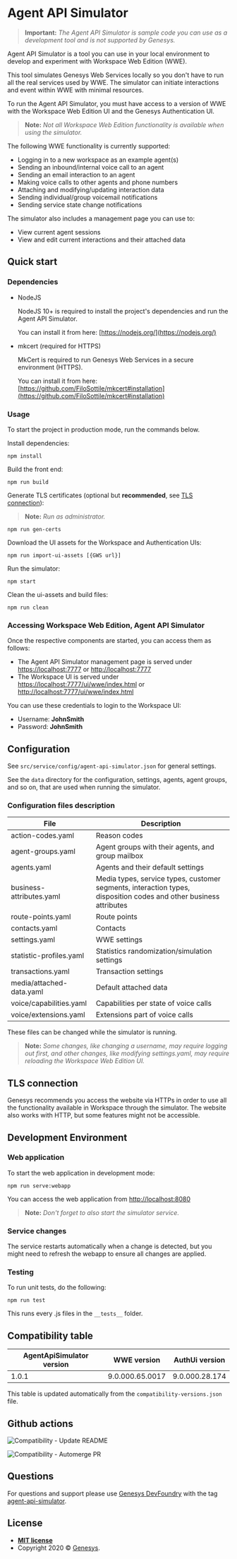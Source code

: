 # Agent API Simulator

>**Important:** _The Agent API Simulator is sample code you can use as a development tool and is not supported by Genesys._

Agent API Simulator is a tool you can use in your local environment to develop and experiment with Workspace Web Edition (WWE).

This tool simulates Genesys Web Services locally so you don't have to run all the real services used by WWE. The simulator can initiate interactions and event within WWE with minimal resources.

To run the Agent API Simulator, you must have access to a version of WWE with the Workspace Web Edition UI and the Genesys Authentication UI.

>**Note:** _Not all Workspace Web Edition functionality is available when using the simulator._

The following WWE functionality is currently supported:

- Logging in to a new workspace as an example agent(s)
- Sending an inbound/internal voice call to an agent
- Sending an email interaction to an agent
- Making voice calls to other agents and phone numbers
- Attaching and modifying/updating interaction data
- Sending individual/group voicemail notifications
- Sending service state change notifications

The simulator also includes a management page you can use to:

- View current agent sessions
- View and edit current interactions and their attached data

## Quick start

### Dependencies

- NodeJS

    NodeJS 10+ is required to install the project's dependencies and run the Agent API Simulator.

    You can install it from here: [https://nodejs.org/](https://nodejs.org/)

- mkcert (required for HTTPS)

    MkCert is required to run Genesys Web Services in a secure environment (HTTPS).

    You can install it from here: [https://github.com/FiloSottile/mkcert#installation](https://github.com/FiloSottile/mkcert#installation)

### Usage

To start the project in production mode, run the commands below.

Install dependencies:

```shell
npm install
```

Build the front end:

```shell
npm run build
```

Generate TLS certificates (optional but **recommended**, see [TLS connection](#TLS-connection)):

  >**Note:** _Run as administrator._

```shell
npm run gen-certs
```

Download the UI assets for the Workspace and Authentication UIs:

  ```shell
  npm run import-ui-assets [{GWS url}]
  ```

  Run the simulator:

  ```shell
  npm start
  ```

Clean the ui-assets and build files:

  ```shell
  npm run clean
  ```

### Accessing Workspace Web Edition, Agent API Simulator

Once the respective components are started, you can access them as follows:

- The Agent API Simulator management page is served under [https://localhost:7777](https://localhost:7777) or [http://localhost:7777](http://localhost:7777)
- The Workspace UI is served under [https://localhost:7777/ui/wwe/index.html](https://localhost:7777/ui/wwe/index.html) or [http://localhost:7777/ui/wwe/index.html](http://localhost:7777/ui/wwe/index.html)


You can use these credentials to login to the Workspace UI:

- Username: **JohnSmith**
- Password: **JohnSmith**

## Configuration

See `src/service/config/agent-api-simulator.json` for general settings.

See the `data` directory for the configuration, settings, agents, agent groups, and so on, that are used when running the simulator.

### Configuration files description

| File  | Description |
| ------------- | ------------- |
| action-codes.yaml  | Reason codes  |
| agent-groups.yaml  | Agent groups with their agents, and group mailbox  |
| agents.yaml | Agents and their default settings  |
| business-attributes.yaml  | Media types, service types, customer segments, interaction types, disposition codes and other business attributes |
| route-points.yaml  | Route points |
| contacts.yaml | Contacts |
| settings.yaml  | WWE settings |
| statistic-profiles.yaml  | Statistics randomization/simulation settings |
| transactions.yaml | Transaction settings  |
| media/attached-data.yaml | Default attached data  |
| voice/capabilities.yaml | Capabilities per state of voice calls |
| voice/extensions.yaml | Extensions part of voice calls |

These files can be changed while the simulator is running.

>**Note:** _Some changes, like changing a username, may require logging out first, and other changes, like modifying settings.yaml, may require reloading the Workspace Web Edition UI._

## TLS connection

Genesys recommends you access the website via HTTPs in order to use all the functionality available in Workspace through the simulator. The website also works with HTTP, but some features might not be accessible.

## Development Environment

### Web application

To start the web application in development mode:

  ```shell
  npm run serve:webapp
  ```

You can access the web application from [http://localhost:8080](http://localhost:8080)

>**Note:** _Don't forget to also start the simulator service._

### Service changes

The service restarts automatically when a change is detected, but you might need to refresh the webapp to ensure all changes are applied.

### Testing

To run unit tests, do the following:

  ```shell
  npm run test
  ```

This runs every .js files in the `__tests__` folder.

## Compatibility table

|AgentApiSimulator version|WWE version|AuthUi version|
|---|---|---|
|1.0.1|9.0.000.65.0017|9.0.000.28.174|

This table is updated automatically from the `compatibility-versions.json` file.

## Github actions

![Compatibility - Update README](https://github.com/aure-olivier/action-test/workflows/Compatibility%20-%20Update%20README/badge.svg)

![Compatibility - Automerge PR](https://github.com/aure-olivier/action-test/workflows/Compatibility%20-%20Automerge%20PR/badge.svg)

## Questions

For questions and support please use [Genesys DevFoundry](https://developer.genesys.com/) with the tag [agent-api-simulator](https://developer.genesys.com/q2a/tag/agent-api-simulator).

## License

- **[MIT license](http://opensource.org/licenses/mit-license.php)**
- Copyright 2020 © [Genesys](https://www.genesys.com/).
